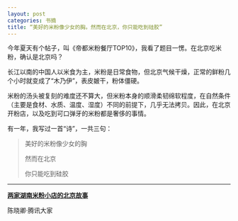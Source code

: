```yaml
---
layout: post
categories: 书摘
title: “美好的米粉像少女的胸。然而在北京，你只能吃到硅胶”
---
```


今年夏天有个帖子，叫《帝都米粉餐厅TOP10》，我看了题目一愣。在北京吃米粉，确认是北京吗？

长江以南的中国人以米食为主，米粉是日常食物，但北京气候干燥，正常的鲜粉几个小时就变成了“木乃伊”，表皮皴干，粉体僵硬。

米粉的汤头被复刻的难度还不算大，但米粉本身的顺滑柔韧绵软程度，在自然条件（主要是食材、水质、温度、湿度）不同的前提下，几乎无法拷贝。因此，在北京开粉店，以及吃到可口弹牙的米粉都是奢侈的事情。

有一年，我写过一首“诗”，一共三句：

>美好的米粉像少女的胸
>
>然而在北京
>
>你只能吃到硅胶

---

**[两家湖南米粉小店的北京故事](http://t.cn/RMxAdhg)**

陈晓卿·腾讯大家